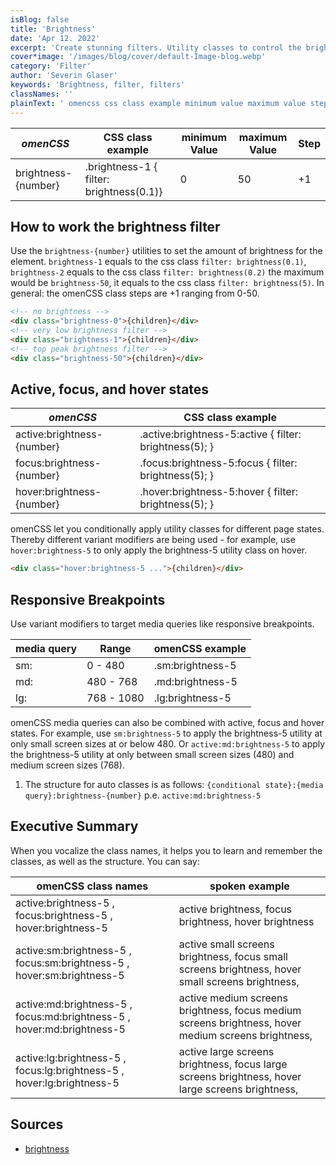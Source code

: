 ```yaml
---
isBlog: false
title: 'Brightness'
date: 'Apr 12. 2022'
excerpt: 'Create stunning filters. Utility classes to control the brightness.'
cover*image: '/images/blog/cover/default-Image-blog.webp'
category: 'Filter'
author: 'Severin Glaser'
keywords: 'Brightness, filter, filters'
classNames: ''
plainText: ' omencss css class example minimum value maximum value step brightness number brightness-1 filter: brightness 0 1 0 50 +1 how to work the brightness filter use the `brightness number ` utilities to set the amount of brightness for the element `brightness-1` equals to the css class `filter: brightness 0 1 ` `brightness-2` equals to the css class `filter: brightness 0 2 ` the maximum would be `brightness-50` it equals to the css class `filter: brightness 5 ` in general: the omencss class steps are +1 ranging from 0-50  active focus and hover states omencss css class example active:brightness number active :brightness-5:active filter: brightness 5 ; focus:brightness number focus :brightness-5:focus filter: brightness 5 ; hover:brightness number hover :brightness-5:hover filter: brightness 5 ; omencss let you conditionally apply utility classes for different page states thereby different variant modifiers are being used for example use `hover:brightness-5` to only apply the brightness-5 utility class on hover  responsive breakpoints use variant modifiers to target media queries like responsive breakpoints media query range omencss example sm: 0 480 sm:brightness-5 md: 480 768 md:brightness-5 lg: 768 1080 lg:brightness-5 omencss media queries can also be combined with active focus and hover states for example use `sm:brightness-5` to apply the brightness-5 utility at only small screen sizes at or below 480 or `active:md:brightness-5` to apply the brightness-5 utility at only between small screen sizes 480 and medium screen sizes 768 1 the structure for auto classes is as follows: ` conditional state : media query :brightness number ` p e `active:md:brightness-5` executive summary when you vocalize the class names it helps you to learn and remember the classes as well as the structure you can say: omencss class names spoken example active:brightness-5 focus:brightness-5 hover:brightness-5 active brightness focus brightness hover brightness active:sm:brightness-5 focus:sm:brightness-5 hover:sm:brightness-5 active small screens brightness focus small screens brightness hover small screens brightness active:md:brightness-5 focus:md:brightness-5 hover:md:brightness-5 active medium screens brightness focus medium screens brightness hover medium screens brightness active:lg:brightness-5 focus:lg:brightness-5 hover:lg:brightness-5 active large screens brightness focus large screens brightness hover large screens brightness sources brightness https: developer mozilla org en-us docs web css filter-function brightness '
---
```


| _omenCSS_           | CSS class example                        | minimum Value | maximum Value | Step |
| ------------------- | ---------------------------------------- | ------------- | ------------- | ---- |
| brightness-{number} | .brightness-1 { filter: brightness(0.1)} | 0             | 50            | +1   |

## How to work the brightness filter

Use the `brightness-{number}` utilities to set the amount of brightness for the element. `brightness-1` equals to the css class `filter: brightness(0.1)`, `brightness-2` equals to the css class `filter: brightness(0.2)` the maximum would be `brightness-50`, it equals to the css class `filter: brightness(5)`. In general: the omenCSS class steps are +1 ranging from 0-50.

```html
<!-- no brightness -->
<div class="brightness-0">{children}</div>
<!-- very low brightness filter -->
<div class="brightness-1">{children}</div>
<!-- top peak brightness filter -->
<div class="brightness-50">{children}</div>
```

## Active, focus, and hover states

| _omenCSS_                  | CSS class example                                       |
| -------------------------- | ------------------------------------------------------- |
| active:brightness-{number} | .active\:brightness-5:active { filter: brightness(5); } |
| focus:brightness-{number}  | .focus\:brightness-5:focus { filter: brightness(5); }   |
| hover:brightness-{number}  | .hover\:brightness-5:hover { filter: brightness(5); }   |

omenCSS let you conditionally apply utility classes for different page states. Thereby different variant modifiers are being used - for example, use `hover:brightness-5` to only apply the brightness-5 utility class on hover.

```html
<div class="hover:brightness-5 ...">{children}</div>
```

## Responsive Breakpoints

Use variant modifiers to target media queries like responsive breakpoints.

| media query | Range      | omenCSS example  |
| ----------- | ---------- | ---------------- |
| sm:         | 0 - 480    | .sm:brightness-5 |
| md:         | 480 - 768  | .md:brightness-5 |
| lg:         | 768 - 1080 | .lg:brightness-5 |

omenCSS media queries can also be combined with active, focus and hover states. For example, use `sm:brightness-5` to apply the brightness-5 utility at only small screen sizes at or below 480. Or `active:md:brightness-5` to apply the brightness-5 utility at only between small screen sizes (480) and medium screen sizes (768).

1. The structure for auto classes is as follows: `{conditional state}:{media query}:brightness-{number}` p.e. `active:md:brightness-5`

## Executive Summary

When you vocalize the class names, it helps you to learn and remember the classes, as well as the structure. You can say:

| omenCSS class names                                                    | spoken example                                                                                      |
| ---------------------------------------------------------------------- | --------------------------------------------------------------------------------------------------- |
| active:brightness-5 , focus:brightness-5 , hover:brightness-5          | active brightness, focus brightness, hover brightness                                               |
| active:sm:brightness-5 , focus:sm:brightness-5 , hover:sm:brightness-5 | active small screens brightness, focus small screens brightness, hover small screens brightness,    |
| active:md:brightness-5 , focus:md:brightness-5 , hover:md:brightness-5 | active medium screens brightness, focus medium screens brightness, hover medium screens brightness, |
| active:lg:brightness-5 , focus:lg:brightness-5 , hover:lg:brightness-5 | active large screens brightness, focus large screens brightness, hover large screens brightness,    |

## Sources

- [brightness](https://developer.mozilla.org/en-US/docs/Web/CSS/filter-function/brightness)
